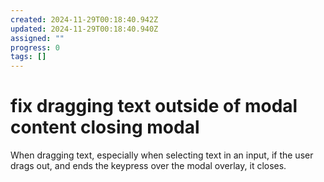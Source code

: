 ```yaml
---
created: 2024-11-29T00:18:40.942Z
updated: 2024-11-29T00:18:40.940Z
assigned: ""
progress: 0
tags: []
---
```


# fix dragging text outside of modal content closing modal

When dragging text, especially when selecting text in an input, if the user drags out, and ends the keypress over the modal overlay, it closes.
